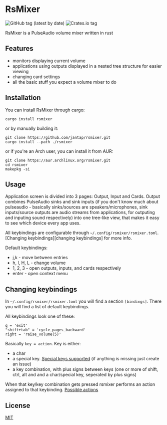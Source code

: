 # RsMixer

![GitHub tag (latest by date)](https://img.shields.io/github/v/tag/jantap/rsmixer)
![Crates.io tag](https://img.shields.io/crates/v/rsmixer)

RsMixer is a PulseAudio volume mixer written in rust

## Features

- monitors displaying current volume
- applications using outputs displayed in a nested tree structure for easier viewing
- changing card settings
- all the basic stuff you expect a volume mixer to do

## Installation

You can install RsMixer through cargo:

```
cargo install rsmixer
```

or by manually building it:

```
git clone https://github.com/jantap/rsmixer.git
cargo install --path ./rsmixer
```

or if you're an Arch user, you can install it from AUR:

```
git clone https://aur.archlinux.org/rsmixer.git
cd rsmixer
makepkg -si
```

## Usage

Application screen is divided into 3 pages: Output, Input and Cards. Output combines PulseAudio sinks and sink inputs (if you don't know much about pulseaudio - basically sinks/sources are speakers/microphones, sink inputs/source outputs are audio streams from applications, for outputing and inputing sound respectively) into one tree-like view, that makes it easy to see which device every app uses.

All keybindings are configurable through `~/.config/rsmixer/rsmixer.toml`. [Changing keybindings][changing keybindings] for more info.

Default keybindings:

- j,k - move between entries
- h, l, H, L - change volume
- 1, 2, 3 - open outputs, inputs, and cards respectively
- enter - open context menu

## Changing keybindings

In `~/.config/rsmixer/rsmixer.toml` you will find a section `[bindings]`. There you will find a list of default keybindings.

All keybindings look one of these:

```
q = 'exit'
"shift+tab" = 'cycle_pages_backward'
right = 'raise_volume(5)'
```

Basically `key = action`. Key is either:

- a char
- a special key. [Special keys supported](special_keys.md) (if anything is missing just create an issue)
- a key combination, with plus signs between keys (one or more of shift, ctrl, alt and and a char/special key, seperated by plus signs)

When that key/key combination gets pressed rsmixer performs an action assigned to that keybinding. [Possible actions](actions.md)

## License

[MIT](https://choosealicense.com/licenses/mit/)
